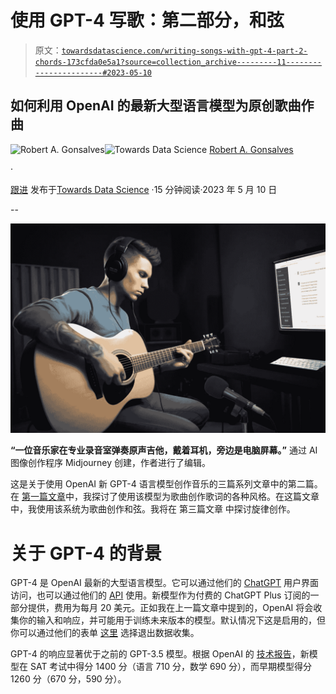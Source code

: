 # 使用 GPT-4 写歌：第二部分，和弦

> 原文：[`towardsdatascience.com/writing-songs-with-gpt-4-part-2-chords-173cfda0e5a1?source=collection_archive---------11-----------------------#2023-05-10`](https://towardsdatascience.com/writing-songs-with-gpt-4-part-2-chords-173cfda0e5a1?source=collection_archive---------11-----------------------#2023-05-10)

## 如何利用 OpenAI 的最新大型语言模型为原创歌曲作曲

[](https://robgon.medium.com/?source=post_page-----173cfda0e5a1--------------------------------)![Robert A. Gonsalves](https://robgon.medium.com/?source=post_page-----173cfda0e5a1--------------------------------)[](https://towardsdatascience.com/?source=post_page-----173cfda0e5a1--------------------------------)![Towards Data Science](https://towardsdatascience.com/?source=post_page-----173cfda0e5a1--------------------------------) [Robert A. Gonsalves](https://robgon.medium.com/?source=post_page-----173cfda0e5a1--------------------------------)

·

[跟进](https://medium.com/m/signin?actionUrl=https%3A%2F%2Fmedium.com%2F_%2Fsubscribe%2Fuser%2Fc97e6c73c13c&operation=register&redirect=https%3A%2F%2Ftowardsdatascience.com%2Fwriting-songs-with-gpt-4-part-2-chords-173cfda0e5a1&user=Robert+A.+Gonsalves&userId=c97e6c73c13c&source=post_page-c97e6c73c13c----173cfda0e5a1---------------------post_header-----------) 发布于[Towards Data Science](https://towardsdatascience.com/?source=post_page-----173cfda0e5a1--------------------------------) ·15 分钟阅读·2023 年 5 月 10 日[](https://medium.com/m/signin?actionUrl=https%3A%2F%2Fmedium.com%2F_%2Fvote%2Ftowards-data-science%2F173cfda0e5a1&operation=register&redirect=https%3A%2F%2Ftowardsdatascience.com%2Fwriting-songs-with-gpt-4-part-2-chords-173cfda0e5a1&user=Robert+A.+Gonsalves&userId=c97e6c73c13c&source=-----173cfda0e5a1---------------------clap_footer-----------)

--

[](https://medium.com/m/signin?actionUrl=https%3A%2F%2Fmedium.com%2F_%2Fbookmark%2Fp%2F173cfda0e5a1&operation=register&redirect=https%3A%2F%2Ftowardsdatascience.com%2Fwriting-songs-with-gpt-4-part-2-chords-173cfda0e5a1&source=-----173cfda0e5a1---------------------bookmark_footer-----------)![](img/ceb0a1a74daa59388daa38d1a02d7e2f.png)

**“一位音乐家在专业录音室弹奏原声吉他，戴着耳机，旁边是电脑屏幕。”** 通过 AI 图像创作程序 Midjourney 创建，作者进行了编辑。

这是关于使用 OpenAI 新 GPT-4 语言模型创作音乐的三篇系列文章中的第二篇。在 [第一篇文章](https://medium.com/towards-data-science/writing-songs-with-gpt-4-part-1-lyrics-3728da678482)中，我探讨了使用该模型为歌曲创作歌词的各种风格。在这篇文章中，我使用该系统为歌曲创作和弦。我将在 第三篇文章 中探讨旋律创作。

# 关于 GPT-4 的背景

GPT-4 是 OpenAI 最新的大型语言模型。它可以通过他们的 [ChatGPT](https://chat.openai.com/) 用户界面访问，也可以通过他们的 [API](https://openai.com/blog/openai-api) 使用。新模型作为付费的 ChatGPT Plus 订阅的一部分提供，费用为每月 20 美元。正如我在上一篇文章中提到的，OpenAI 将会收集你的输入和响应，并可能用于训练未来版本的模型。默认情况下这是启用的，但你可以通过他们的表单 [这里](https://docs.google.com/forms/d/e/1FAIpQLScrnC-_A7JFs4LbIuzevQ_78hVERlNqqCPCt3d8XqnKOfdRdQ/viewform) 选择退出数据收集。

GPT-4 的响应显著优于之前的 GPT-3.5 模型。根据 OpenAI 的 [技术报告](https://arxiv.org/pdf/2303.08774.pdf)，新模型在 SAT 考试中得分 1400 分（语言 710 分，数学 690 分），而早期模型得分 1260 分（670 分，590 分）。

